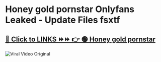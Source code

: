 
 # Honey gold pornstar Onlyfans Leaked - Update Files fsxtf

## <h2><a href="https://clipsfans.com/Honey_gold_pornstar&ref=git">🔗 Click to LINKS ⏩⏩ 👉 🟢 Honey gold pornstar </a></h2>

<a href="https://clipsfans.com/Honey_gold_pornstar&ref=git" rel="nofollow" data-target="animated-image.originalLink"><img src="https://i.ibb.co.com/xMMVF88/686577567.gif" alt="Viral Video Original" style="max-width: 100%; display: inline-block;" data-target="animated-image.originalImage"></a>

